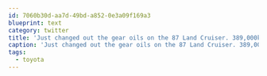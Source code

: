 ```yaml
---
id: 7060b30d-aa7d-49bd-a852-0e3a09f169a3
blueprint: text
category: twitter
title: 'Just changed out the gear oils on the 87 Land Cruiser. 389,000k and ticking #toyota'
caption: 'Just changed out the gear oils on the 87 Land Cruiser. 389,000k and ticking <span class="hashtag hashtag_local">#<a href="http://tweettemp.darylchymko.ca/?tag=toyota">toyota</a>'
tags:
  - toyota
---
```

